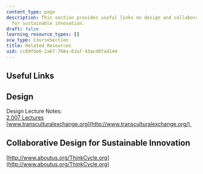 ```yaml
---
content_type: page
description: This section provides useful links on design and collaborative design
  for sustainable innovation.
draft: false
learning_resource_types: []
ocw_type: CourseSection
title: Related Resources
uid: cc69fde6-2a67-768a-63af-43acd6fa4144
---
```

## Useful Links

## Design

Design Lecture Notes:   
[2.007 Lectures](/courses/2-007-design-and-manufacturing-i-spring-2009/pages/lecture-notes)   
[www.transculturalexchange.org](http://www.transculturalexchange.org/) 

## Collaborative Design for Sustainable Innovation

[http://www.aboutus.org/ThinkCycle.org](http://www.aboutus.org/ThinkCycle.org)